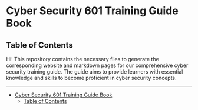 <link rel="stylesheet" href="styles.css">

# Cyber Security 601 Training Guide Book

## Table of Contents
Hi! This repository contains the necessary files to generate the corresponding website and markdown pages for our comprehensive cyber security training guide. The guide aims to provide learners with essential knowledge and skills to become proficient in cyber security concepts.


---

- [Cyber Security 601 Training Guide Book](#cyber-security-601-training-guide-book)
  - [Table of Contents](#table-of-contents)
